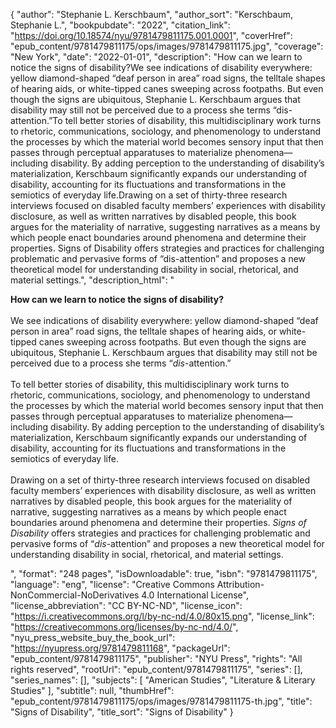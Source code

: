 {
  "author": "Stephanie L. Kerschbaum",
  "author_sort": "Kerschbaum, Stephanie L.",
  "bookpubdate": "2022",
  "citation_link": "https://doi.org/10.18574/nyu/9781479811175.001.0001",
  "coverHref": "epub_content/9781479811175/ops/images/9781479811175.jpg",
  "coverage": "New York",
  "date": "2022-01-01",
  "description": "How can we learn to notice the signs of disability?We see indications of disability everywhere: yellow diamond-shaped “deaf person in area” road signs, the telltale shapes of hearing aids, or white-tipped canes sweeping across footpaths. But even though the signs are ubiquitous, Stephanie L. Kerschbaum argues that disability may still not be perceived due to a process she terms “dis-attention.”To tell better stories of disability, this multidisciplinary work turns to rhetoric, communications, sociology, and phenomenology to understand the processes by which the material world becomes sensory input that then passes through perceptual apparatuses to materialize phenomena—including disability.  By adding perception to the understanding of disability’s materialization, Kerschbaum significantly expands our understanding of disability, accounting for its fluctuations and transformations in the semiotics of everyday life.Drawing on a set of thirty-three research interviews focused on disabled faculty members’ experiences with disability disclosure, as well as written narratives by disabled people, this book argues for the materiality of narrative, suggesting narratives as a means by which people enact boundaries around phenomena and determine their properties. Signs of Disability offers strategies and practices for challenging problematic and pervasive forms of “dis-attention” and proposes a new theoretical model for understanding disability in social, rhetorical, and material settings.",
  "description_html": "<p><b>How can we learn to notice the signs of disability?</b><br><br>We see indications of disability everywhere: yellow diamond-shaped “deaf person in area” road signs, the telltale shapes of hearing aids, or white-tipped canes sweeping across footpaths. But even though the signs are ubiquitous, Stephanie L. Kerschbaum argues that disability may still not be perceived due to a process she terms “<i>dis</i>-attention.”<br><br>To tell better stories of disability, this multidisciplinary work turns to rhetoric, communications, sociology, and phenomenology to understand the processes by which the material world becomes sensory input that then passes through perceptual apparatuses to materialize phenomena—including disability.  By adding perception to the understanding of disability’s materialization, Kerschbaum significantly expands our understanding of disability, accounting for its fluctuations and transformations in the semiotics of everyday life.<br><br>Drawing on a set of thirty-three research interviews focused on disabled faculty members’ experiences with disability disclosure, as well as written narratives by disabled people, this book argues for the materiality of narrative, suggesting narratives as a means by which people enact boundaries around phenomena and determine their properties. <i>Signs of Disability</i> offers strategies and practices for challenging problematic and pervasive forms of “<i>dis</i>-attention” and proposes a new theoretical model for understanding disability in social, rhetorical, and material settings.</p>",
  "format": "248 pages",
  "isDownloadable": true,
  "isbn": "9781479811175",
  "language": "eng",
  "license": "Creative Commons Attribution-NonCommercial-NoDerivatives 4.0 International License",
  "license_abbreviation": "CC BY-NC-ND",
  "license_icon": "https://i.creativecommons.org/l/by-nc-nd/4.0/80x15.png",
  "license_link": "https://creativecommons.org/licenses/by-nc-nd/4.0/",
  "nyu_press_website_buy_the_book_url": "https://nyupress.org/9781479811168",
  "packageUrl": "epub_content/9781479811175",
  "publisher": "NYU Press",
  "rights": "All rights reserved",
  "rootUrl": "epub_content/9781479811175",
  "series": [],
  "series_names": [],
  "subjects": [
    "American Studies",
    "Literature & Literary Studies"
  ],
  "subtitle": null,
  "thumbHref": "epub_content/9781479811175/ops/images/9781479811175-th.jpg",
  "title": "Signs of Disability",
  "title_sort": "Signs of Disability"
}
